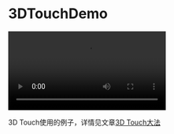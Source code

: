 # 3DTouchDemo

<video src="http://7xiew0.com1.z0.glb.clouddn.com/3dtouch.mov" controls width=320 >
</video>

3D Touch使用的例子，详情见文章[3D Touch大法](http://mokai.github.io/2016/9/3d-touch/) 

